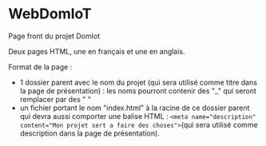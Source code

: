 # WebDomIoT

Page front du projet DomIot

Deux pages HTML, une en français et une en anglais.

Format de la page :
* 1 dossier parent avec le nom du projet (qui sera utilisé comme titre dans la page de présentation) : les noms pourront contenir des "_" qui seront remplacer par des " "
* un fichier portant le nom "index.html" à la racine de ce dossier parent qui devra aussi comporter une balise HTML : ```<meta name="description" content="Mon projet sert a faire des choses">```(qui sera utilisé comme description dans la page de présentation).
